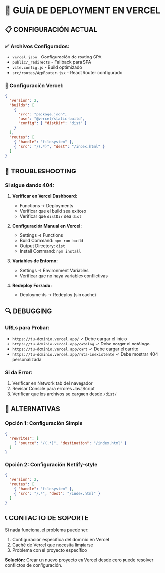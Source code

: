 # 🚀 GUÍA DE DEPLOYMENT EN VERCEL

## 📋 CONFIGURACIÓN ACTUAL

### ✅ Archivos Configurados:
- `vercel.json` - Configuración de routing SPA
- `public/_redirects` - Fallback para SPA
- `vite.config.js` - Build optimizado
- `src/routes/AppRouter.jsx` - React Router configurado

### 🔧 Configuración Vercel:

```json
{
  "version": 2,
  "builds": [
    {
      "src": "package.json",
      "use": "@vercel/static-build",
      "config": { "distDir": "dist" }
    }
  ],
  "routes": [
    { "handle": "filesystem" },
    { "src": "/(.*)", "dest": "/index.html" }
  ]
}
```

## 🐛 TROUBLESHOOTING

### Si sigue dando 404:

1. **Verificar en Vercel Dashboard:**
   - Functions → Deployments
   - Verificar que el build sea exitoso
   - Verificar que `distDir` sea `dist`

2. **Configuración Manual en Vercel:**
   - Settings → Functions
   - Build Command: `npm run build`
   - Output Directory: `dist`
   - Install Command: `npm install`

3. **Variables de Entorno:**
   - Settings → Environment Variables
   - Verificar que no haya variables conflictivas

4. **Redeploy Forzado:**
   - Deployments → Redeploy (sin cache)

## 🔍 DEBUGGING

### URLs para Probar:
- `https://tu-dominio.vercel.app/` ✓ Debe cargar el inicio
- `https://tu-dominio.vercel.app/catalog` ✓ Debe cargar el catálogo
- `https://tu-dominio.vercel.app/cart` ✓ Debe cargar el carrito
- `https://tu-dominio.vercel.app/ruta-inexistente` ✓ Debe mostrar 404 personalizada

### Si da Error:
1. Verificar en Network tab del navegador
2. Revisar Console para errores JavaScript
3. Verificar que los archivos se carguen desde `/dist/`

## 🔄 ALTERNATIVAS

### Opción 1: Configuración Simple
```json
{
  "rewrites": [
    { "source": "/(.*)", "destination": "/index.html" }
  ]
}
```

### Opción 2: Configuración Netlify-style
```json
{
  "version": 2,
  "routes": [
    { "handle": "filesystem" },
    { "src": "/.*", "dest": "/index.html" }
  ]
}
```

## 📞 CONTACTO DE SOPORTE

Si nada funciona, el problema puede ser:
1. Configuración específica del dominio en Vercel
2. Caché de Vercel que necesita limpiarse
3. Problema con el proyecto específico

**Solución:** Crear un nuevo proyecto en Vercel desde cero puede resolver conflictos de configuración.